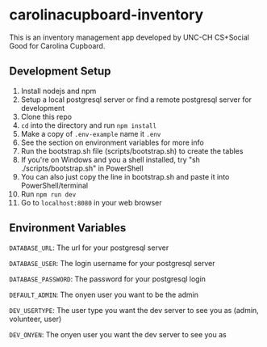 # carolinacupboard-inventory

This is an inventory management app developed by UNC-CH CS+Social Good for Carolina Cupboard.

## Development Setup
1. Install nodejs and npm
1. Setup a local postgresql server or find a remote postgresql server for development
1. Clone this repo
1. `cd` into the directory and run `npm install`
1. Make a copy of `.env-example` name it `.env`
  1. See the section on environment variables for more info
1. Run the bootstrap.sh file (scripts/bootstrap.sh) to create the tables
  1. If you're on Windows and you a shell installed, try "sh ./scripts/bootstrap.sh" in PowerShell
  1. You can also just copy the line in bootstrap.sh and paste it into PowerShell/terminal
1. Run `npm run dev`
1. Go to `localhost:8080` in your web browser

## Environment Variables
`DATABASE_URL`: The url for your postgresql server

`DATABASE_USER`: The login username for your postgresql server

`DATABASE_PASSWORD`: The password for your postgresql login

`DEFAULT_ADMIN`: The onyen user you want to be the admin

`DEV_USERTYPE`: The user type you want the dev server to see you as (admin, volunteer, user)

`DEV_ONYEN`: The onyen user you want the dev server to see you as